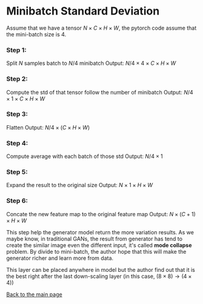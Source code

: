 # Minibatch Standard Deviation

Assume that we have a tensor $N \times C \times H \times W$, the pytorch code assume that the mini-batch size is 4.

### Step 1:
Split $N$ samples batch to $N/4$ minibatch
Output: $N/4 \times 4 \times C \times H \times W$
### Step 2:
Compute the std of that tensor follow the number of minibatch
Output: $N/4 \times 1 \times C \times H \times W$
### Step 3:
Flatten
Output: $N/4 \times (C \times H \times W)$
### Step 4:
Compute average with each batch of those std
Output: $N/4 \times 1$
### Step 5:
Expand the result to the original size
Output: $N \times 1 \times H \times W$
### Step 6:
Concate the new feature map to the original feature map
Output: $N \times (C+1) \times H \times W$

This step help the generator model return the more variation results. As we maybe know, in traditional GANs, the result from generator has tend to create the similar image even the different input, it's called **mode collapse** problem. By divide to mini-batch, the author hope that this will make the generator richer and learn more from data.

This layer can be placed anywhere in model but the author find out that it is the best right after the last down-scaling layer (in this case, $(8 \times 8) \rightarrow (4 \times 4)$)

[Back to the main page](main.md)